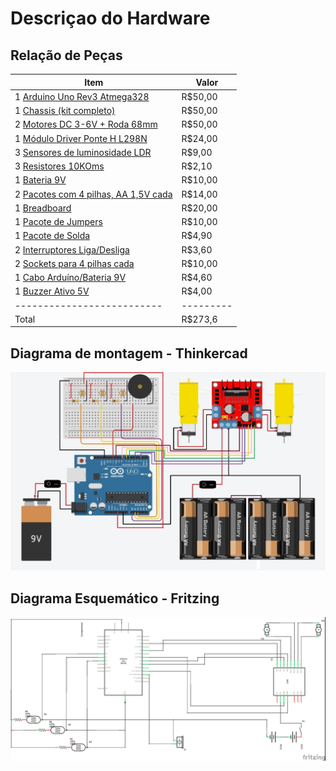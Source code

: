 # Descriçao do Hardware

## Relação de Peças


Item                      | Valor
--------------------------| -----
1 [Arduino Uno Rev3 Atmega328](componentes/Arduino-uno.pdf)             | R$50,00
1 [Chassis (kit completo)](_imagens/chassi.jpg)  | R$50,00
2 [Motores DC 3-6V + Roda 68mm](componentes/KIT-MOTOR-DC-3-6V-RODA-68MM.pdf)              | R$50,00
1 [Módulo Driver Ponte H L298N](componentes/ponte-H-dupla-baseado-no-chip-L298N.pdf)          | R$24,00
3 [Sensores de luminosidade LDR](componentes/LDR.pdf)            | R$9,00
3 [Resistores 10KOms](componentes/File-T--Technion_Israel-HardwarespecsResistors.pdf)       | R$2,10
1 [Bateria 9V](_imagens/bateria-9v.jpg)              | R$10,00
2 [Pacotes com 4 pilhas, AA 1,5V cada](_imagens/pocote-4-pilha.jpg) | R$14,00
1 [Breadboard](componentes/Breadboard-roboromania.pdf)              | R$20,00
1 [Pacote de Jumpers](_imagens/jumpers.jpg)       | R$10,00
1 [Pacote de Solda](_imagens/tudo-solda.png)         | R$4,90
2 [Interruptores Liga/Desliga](_imagens/chave.png)| R$3,60
2 [Sockets para 4 pilhas cada](componentes/Suporte-de-pilhas-suporta-4-pilhas-tamanho-AA.pdf)      | R$10,00
1 [Cabo Arduíno/Bateria 9V](_imagens/caa-0091-5750dad22dff52686c15124448980242-1024-1024.png) | R$4,60
1 [Buzzer Ativo 5V](componentes/BUZZER-5V-COM-OSCILADOR-INTERNO.pdf)               | R$4,00
--------------------------|---------
Total                     | R$273,6



## Diagrama de montagem - Thinkercad
![Circuito](_imagens/thinker-cad.jpeg)







## Diagrama Esquemático - Fritzing
![](_imagens/Esquematico.png)




